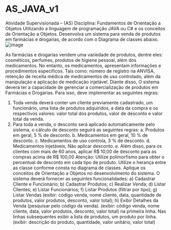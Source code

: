 # AS_JAVA_v1

Atividade Supervisionada – (AS)
Disciplina: Fundamentos de Orientação a Objetos
Utilizando a linguagem de programação JAVA ou C# e os conceitos de Orientação a Objetos. Desenvolva um
sistema para venda de produtos em farmácias e drogarias, de acordo com o Diagrama de classes abaixo.
![image](https://github.com/murilofsm/AS_JAVA_v1/assets/96501309/e4caf209-008c-4c51-a4e0-be5857bfb09a)

As farmácias e drogarias vendem uma variedade de produtos, dentre eles: cosméticos, perfumes, produtos de higiene pessoal,
além dos medicamentos. No entanto, os medicamentos, apresentam informações e procedimentos específicos. Tais como: número
de registro na ANVISA, retenção de receita médica de medicamentos de uso controlado, além da manipulação e aplicação de
medicação injetável.
Diante disso, O sistema deverá ter a capacidade de gerenciar a comercialização de produtos em Farmácias e Drogarias. Para isso,
deve implementar as seguintes regras:
1. Toda venda deverá conter um cliente previamente cadastrado, um funcionário, uma lista de produtos adquiridos, a data
da compra e os respectivos valores: valor total dos produtos, valor de desconto e valor total da venda.
2. Para toda a venda, o desconto será aplicado automaticamente pelo sistema, o cálculo de desconto seguirá as seguintes
regras:
a. Produtos em geral, 5 % de desconto.
b. Medicamentos em geral, 10 % de desconto.
c. Medicamentos de uso controla, 3 % de desconto.
d. Medicamentos injetáveis, Não aplicar desconto.
e. Além disso, para os clientes com mais de 60 anos, aplicar R$ 10,00 de desconto para as compras acima de
R$ 100,00
Atenção: Utilize polimorfismo para obter o percentual de desconto em cada tipo de produto. Utilize o herança entre as classe
conforme consta no diagrama de classes. Aplique os conceitos de Orientação a Objetos no desenvolvimento do sistema.
O sistema deverá fornecer as seguintes funcionalidades:
a) Cadastrar Cliente e Funcionário;
b) Cadastrar Produtos;
c) Realizar Venda;
d) Listar Clientes;
e) Listar Funcionários;
f) Listar Produtos (filtrar por tipo);
g) Listar Vendas (exibir: código venda, nome cliente, data, quantidade de produtos, valor produtos, desconto, valor total);
h) Exibir Detalhes da Venda (pesquisar pelo código da venda).
(exibir: código venda, nome cliente, data, valor produtos, desconto, valor total) na primeira linha.
Nas linhas subsequentes exibir a lista de produtos, um produto por linha.
(exibir: descrição do produto, quantidade, valor unitário, valor total)
